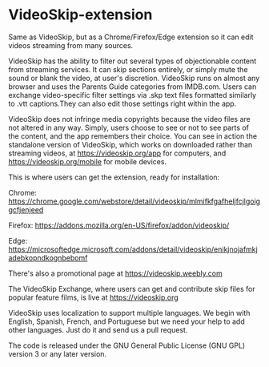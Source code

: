 # VideoSkip-extension
Same as VideoSkip, but as a Chrome/Firefox/Edge extension so it can edit videos streaming from many sources.

VideoSkip has the ability to filter out several types of objectionable content from streaming services. It can skip sections entirely, or simply mute the sound or blank the video, at user's discretion. VideoSkip runs on almost any browser and uses the Parents Guide categories from IMDB.com. Users can exchange video-specific filter settings via .skp text files formatted similarly to .vtt captions.They can also edit those settings right within the app.

VideoSkip does not infringe media copyrights because the video files are not altered in any way. Simply, users choose to see or not to see parts of the content, and the app remembers their choice. You can see in action the standalone version of VideoSkip, which works on downloaded rather than streaming videos, at https://videoskip.org/app for computers, and https://videoskip.org/mobile for mobile devices.

This is where users can get the extension, ready for installation:

Chrome: https://chrome.google.com/webstore/detail/videoskip/mlmifkfgafheljfcjlgoiggcfjenjeed

Firefox: https://addons.mozilla.org/en-US/firefox/addon/videoskip/

Edge: https://microsoftedge.microsoft.com/addons/detail/videoskip/enikjnojafmkjadebkopndkognbebomf

There's also a promotional page at https://videoskip.weebly.com

The VideoSkip Exchange, where users can get and contribute skip files for popular feature films, is live at https://videoskip.org

VideoSkip uses localization to support multiple languages. We begin with English, Spanish, French, and Portuguese but we need your help to add other languages. Just do it and send us a pull request.

The code is released under the GNU General Public License (GNU GPL) version 3 or any later version.